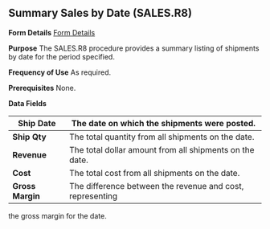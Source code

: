 ## Summary Sales by Date (SALES.R8)
<PageHeader />

**Form Details**
[Form Details](../SALES-R8-1/README.md)

**Purpose**
The SALES.R8 procedure provides a summary listing of shipments by date for the
period specified.

**Frequency of Use**
As required.

**Prerequisites**
None.

**Data Fields**

| **Ship Date**    | The date on which the shipments were posted.              |
| ---------------- | --------------------------------------------------------- |
| **Ship Qty**     | The total quantity from all shipments on the date.        |
| **Revenue**      | The total dollar amount from all shipments on the date.   |
| **Cost**         | The total cost from all shipments on the date.            |
| **Gross Margin** | The difference between the revenue and cost, representing |
the gross margin for the date.

<badge text= "Version 8.10.57 " vertical="middle" />

<PageFooter />
